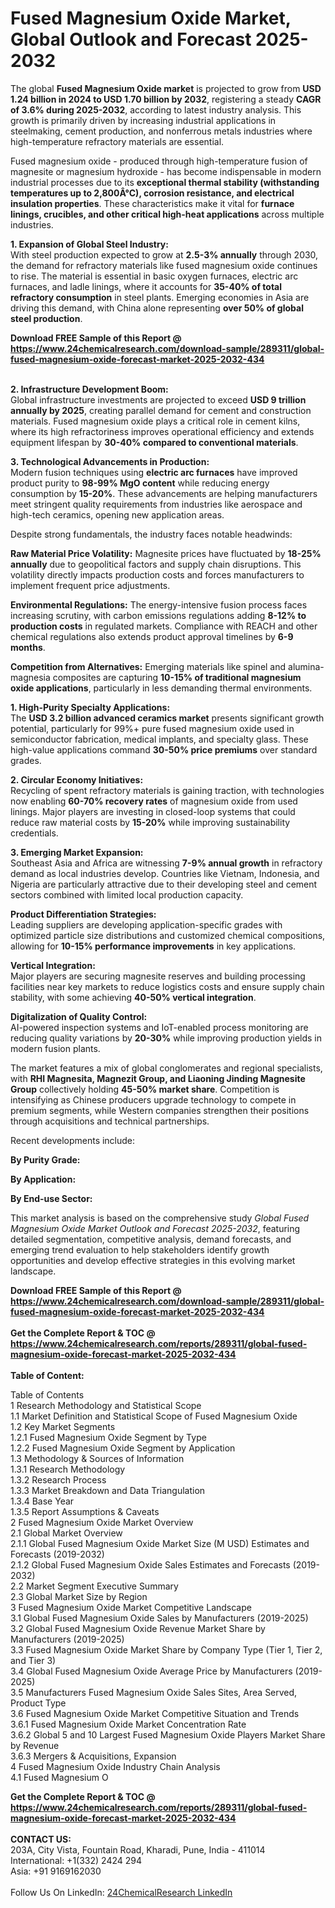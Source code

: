 <h1>Fused Magnesium Oxide Market, Global Outlook and Forecast 2025-2032</h1><p>The global <strong>Fused Magnesium Oxide market</strong> is projected to grow from <strong>USD 1.24 billion in 2024 to USD 1.70 billion by 2032</strong>, registering a steady <strong>CAGR of 3.6% during 2025-2032</strong>, according to latest industry analysis. This growth is primarily driven by increasing industrial applications in steelmaking, cement production, and nonferrous metals industries where high-temperature refractory materials are essential.</p><p>Fused magnesium oxide - produced through high-temperature fusion of magnesite or magnesium hydroxide - has become indispensable in modern industrial processes due to its <strong>exceptional thermal stability (withstanding temperatures up to 2,800Â°C), corrosion resistance, and electrical insulation properties</strong>. These characteristics make it vital for <strong>furnace linings, crucibles, and other critical high-heat applications</strong> across multiple industries.</p><p><strong>1. Expansion of Global Steel Industry:</strong><br>
With steel production expected to grow at <strong>2.5-3% annually</strong> through 2030, the demand for refractory materials like fused magnesium oxide continues to rise. The material is essential in basic oxygen furnaces, electric arc furnaces, and ladle linings, where it accounts for <strong>35-40% of total refractory consumption</strong> in steel plants. Emerging economies in Asia are driving this demand, with China alone representing <strong>over 50% of global steel production</strong>.</p><div><b>Download FREE Sample of this Report @ 
            <a href="https://www.24chemicalresearch.com/download-sample/289311/global-fused-magnesium-oxide-forecast-market-2025-2032-434">
            https://www.24chemicalresearch.com/download-sample/289311/global-fused-magnesium-oxide-forecast-market-2025-2032-434</a></b></div><br><p><strong>2. Infrastructure Development Boom:</strong><br>
Global infrastructure investments are projected to exceed <strong>USD 9 trillion annually by 2025</strong>, creating parallel demand for cement and construction materials. Fused magnesium oxide plays a critical role in cement kilns, where its high refractoriness improves operational efficiency and extends equipment lifespan by <strong>30-40% compared to conventional materials</strong>.</p><p><strong>3. Technological Advancements in Production:</strong><br>
Modern fusion techniques using <strong>electric arc furnaces</strong> have improved product purity to <strong>98-99% MgO content</strong> while reducing energy consumption by <strong>15-20%</strong>. These advancements are helping manufacturers meet stringent quality requirements from industries like aerospace and high-tech ceramics, opening new application areas.</p><p>Despite strong fundamentals, the industry faces notable headwinds:</p><p><strong>Raw Material Price Volatility:</strong> Magnesite prices have fluctuated by <strong>18-25% annually</strong> due to geopolitical factors and supply chain disruptions. This volatility directly impacts production costs and forces manufacturers to implement frequent price adjustments.</p><p><strong>Environmental Regulations:</strong> The energy-intensive fusion process faces increasing scrutiny, with carbon emissions regulations adding <strong>8-12% to production costs</strong> in regulated markets. Compliance with REACH and other chemical regulations also extends product approval timelines by <strong>6-9 months</strong>.</p><p><strong>Competition from Alternatives:</strong> Emerging materials like spinel and alumina-magnesia composites are capturing <strong>10-15% of traditional magnesium oxide applications</strong>, particularly in less demanding thermal environments.</p><p><strong>1. High-Purity Specialty Applications:</strong><br>
The <strong>USD 3.2 billion advanced ceramics market</strong> presents significant growth potential, particularly for 99%+ pure fused magnesium oxide used in semiconductor fabrication, medical implants, and specialty glass. These high-value applications command <strong>30-50% price premiums</strong> over standard grades.</p><p><strong>2. Circular Economy Initiatives:</strong><br>
Recycling of spent refractory materials is gaining traction, with technologies now enabling <strong>60-70% recovery rates</strong> of magnesium oxide from used linings. Major players are investing in closed-loop systems that could reduce raw material costs by <strong>15-20%</strong> while improving sustainability credentials.</p><p><strong>3. Emerging Market Expansion:</strong><br>
Southeast Asia and Africa are witnessing <strong>7-9% annual growth</strong> in refractory demand as local industries develop. Countries like Vietnam, Indonesia, and Nigeria are particularly attractive due to their developing steel and cement sectors combined with limited local production capacity.</p><p><strong>Product Differentiation Strategies:</strong><br>
	Leading suppliers are developing application-specific grades with optimized particle size distributions and customized chemical compositions, allowing for <strong>10-15% performance improvements</strong> in key applications.</p><p><strong>Vertical Integration:</strong><br>
	Major players are securing magnesite reserves and building processing facilities near key markets to reduce logistics costs and ensure supply chain stability, with some achieving <strong>40-50% vertical integration</strong>.</p><p><strong>Digitalization of Quality Control:</strong><br>
	AI-powered inspection systems and IoT-enabled process monitoring are reducing quality variations by <strong>20-30%</strong> while improving production yields in modern fusion plants.</p><p>The market features a mix of global conglomerates and regional specialists, with <strong>RHI Magnesita, Magnezit Group, and Liaoning Jinding Magnesite Group</strong> collectively holding <strong>45-50% market share</strong>. Competition is intensifying as Chinese producers upgrade technology to compete in premium segments, while Western companies strengthen their positions through acquisitions and technical partnerships.</p><p>Recent developments include:</p><p><strong>By Purity Grade:</strong></p><p><strong>By Application:</strong></p><p><strong>By End-use Sector:</strong></p><p>This market analysis is based on the comprehensive study <em>Global Fused Magnesium Oxide Market Outlook and Forecast 2025-2032</em>, featuring detailed segmentation, competitive analysis, demand forecasts, and emerging trend evaluation to help stakeholders identify growth opportunities and develop effective strategies in this evolving market landscape.</p><div><b>Download FREE Sample of this Report @ 
            <a href="https://www.24chemicalresearch.com/download-sample/289311/global-fused-magnesium-oxide-forecast-market-2025-2032-434">
            https://www.24chemicalresearch.com/download-sample/289311/global-fused-magnesium-oxide-forecast-market-2025-2032-434</a></b></div><br><div><b>Get the Complete Report & TOC @ 
            <a href="https://www.24chemicalresearch.com/reports/289311/global-fused-magnesium-oxide-forecast-market-2025-2032-434">
            https://www.24chemicalresearch.com/reports/289311/global-fused-magnesium-oxide-forecast-market-2025-2032-434</a></b></div><br>
            <b>Table of Content:</b><p>Table of Contents<br />
1 Research Methodology and Statistical Scope<br />
1.1 Market Definition and Statistical Scope of Fused Magnesium Oxide<br />
1.2 Key Market Segments<br />
1.2.1 Fused Magnesium Oxide Segment by Type<br />
1.2.2 Fused Magnesium Oxide Segment by Application<br />
1.3 Methodology & Sources of Information<br />
1.3.1 Research Methodology<br />
1.3.2 Research Process<br />
1.3.3 Market Breakdown and Data Triangulation<br />
1.3.4 Base Year<br />
1.3.5 Report Assumptions & Caveats<br />
2 Fused Magnesium Oxide Market Overview<br />
2.1 Global Market Overview<br />
2.1.1 Global Fused Magnesium Oxide Market Size (M USD) Estimates and Forecasts (2019-2032)<br />
2.1.2 Global Fused Magnesium Oxide Sales Estimates and Forecasts (2019-2032)<br />
2.2 Market Segment Executive Summary<br />
2.3 Global Market Size by Region<br />
3 Fused Magnesium Oxide Market Competitive Landscape<br />
3.1 Global Fused Magnesium Oxide Sales by Manufacturers (2019-2025)<br />
3.2 Global Fused Magnesium Oxide Revenue Market Share by Manufacturers (2019-2025)<br />
3.3 Fused Magnesium Oxide Market Share by Company Type (Tier 1, Tier 2, and Tier 3)<br />
3.4 Global Fused Magnesium Oxide Average Price by Manufacturers (2019-2025)<br />
3.5 Manufacturers Fused Magnesium Oxide Sales Sites, Area Served, Product Type<br />
3.6 Fused Magnesium Oxide Market Competitive Situation and Trends<br />
3.6.1 Fused Magnesium Oxide Market Concentration Rate<br />
3.6.2 Global 5 and 10 Largest Fused Magnesium Oxide Players Market Share by Revenue<br />
3.6.3 Mergers & Acquisitions, Expansion<br />
4 Fused Magnesium Oxide Industry Chain Analysis<br />
4.1 Fused Magnesium O</p><div><b>Get the Complete Report & TOC @ 
            <a href="https://www.24chemicalresearch.com/reports/289311/global-fused-magnesium-oxide-forecast-market-2025-2032-434">
            https://www.24chemicalresearch.com/reports/289311/global-fused-magnesium-oxide-forecast-market-2025-2032-434</a></b></div><br><b>CONTACT US:</b><br>
            203A, City Vista, Fountain Road, Kharadi, Pune, India - 411014<br>
            International: +1(332) 2424 294<br>
            Asia: +91 9169162030 <br><br>
            Follow Us On LinkedIn: <a href="https://www.linkedin.com/company/24chemicalresearch/">24ChemicalResearch LinkedIn</a>